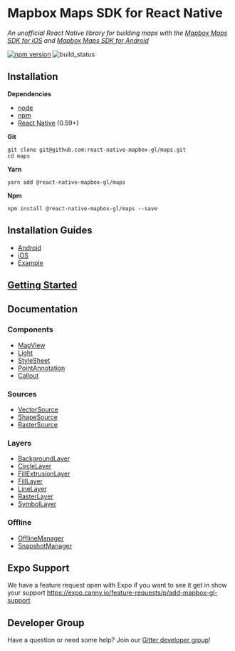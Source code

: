 # Mapbox Maps SDK for React Native

_An unofficial React Native library for building maps with the [Mapbox Maps SDK for iOS](https://www.mapbox.com/ios-sdk/) and [Mapbox Maps SDK for Android](https://www.mapbox.com/android-sdk/)_

[![npm version](https://badge.fury.io/js/%40react-native-mapbox-gl%2Fmaps.svg)](https://badge.fury.io/js/%40react-native-mapbox-gl%2Fmaps)
![build_status](https://travis-ci.org/react-native-mapbox-gl/maps.svg?branch=master)

## Installation

**Dependencies**

* [node](https://nodejs.org)
* [npm](https://www.npmjs.com/)
* [React Native](https://facebook.github.io/react-native/) (0.59+)

**Git**
```
git clone git@github.com:react-native-mapbox-gl/maps.git
cd maps
```

**Yarn**
```
yarn add @react-native-mapbox-gl/maps
```

**Npm**
```
npm install @react-native-mapbox-gl/maps --save
```

## Installation Guides

* [Android](/android/install.md)
* [iOS](/ios/install.md)
* [Example](/example)

## [Getting Started](/docs/GettingStarted.md)

## Documentation

### Components
* [MapView](/docs/MapView.md)
* [Light](/docs/Light.md)
* [StyleSheet](/docs/StyleSheet.md)
* [PointAnnotation](/docs/PointAnnotation.md)
* [Callout](/docs/Callout.md)

### Sources
* [VectorSource](/docs/VectorSource.md)
* [ShapeSource](/docs/ShapeSource.md)
* [RasterSource](/docs/RasterSource.md)

### Layers
* [BackgroundLayer](/docs/BackgroundLayer.md)
* [CircleLayer](/docs/CircleLayer.md)
* [FillExtrusionLayer](/docs/FillExtrusionLayer.md)
* [FillLayer](/docs/FillLayer.md)
* [LineLayer](/docs/LineLayer.md)
* [RasterLayer](/docs/RasterLayer.md)
* [SymbolLayer](/docs/SymbolLayer.md)

### Offline
* [OfflineManager](/docs/OfflineManager.md)
* [SnapshotManager](/docs/snapshotManager.md)

## Expo Support
We have a feature request open with Expo if you want to see it get in show your support https://expo.canny.io/feature-requests/p/add-mapbox-gl-support

## Developer Group

Have a question or need some help? Join our [Gitter developer group](https://gitter.im/react-native-mapbox-gl/Lobby)!

